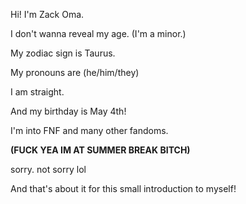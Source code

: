 Hi! I'm Zack Oma.

I don't wanna reveal my age. (I'm a minor.)

My zodiac sign is Taurus.

My pronouns are (he/him/they)

I am straight.

And my birthday is May 4th!

I'm into FNF and many other fandoms.

**(FUCK YEA IM AT SUMMER BREAK BITCH)**

sorry. not sorry lol

And that's about it for this small introduction to myself!

